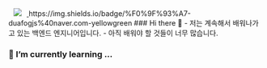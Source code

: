 <a href="https://instagram.com/alpox.dev">
    <img 
        src="http://img.shields.io/badge/-Instagram-black?style=flat&logo=Instagram&link=https://www.instagram.com/rh_plus_sc/"
        style="height : auto; margin-left : 10px; margin-right : 10px;"/>
</a>
https://img.shields.io/badge/%F0%9F%93%A7-duafogjs%40naver.com-yellowgreen
### Hi there 👋
- 저는 계속해서 배워나가고 있는 백엔드 엔지니어입니다.
- 아직 배워야 할 것들이 너무 많습니다.


### 🌱 I’m currently learning ...



<!--
**heon98/heon98** is a ✨ _special_ ✨ repository because its `README.md` (this file) appears on your GitHub profile.

Here are some ideas to get you started:

- 🌱 I’m currently learning ...

- 👯 I’m looking to collaborate on ...
- 🤔 I’m looking for help with ...
- 💬 Ask me about ...
- 📫 How to reach me: ...
- 😄 Pronouns: ...
- ⚡ Fun fact: ...
-->
